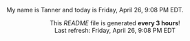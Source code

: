 My name is Tanner and today is Friday, April 26, 9:08 PM EDT.

<p align="center">This <i>README</i> file is generated <b>every 3 hours</b>!</br>Last refresh: Friday, April 26, 9:08 PM EDT<br /></p>

